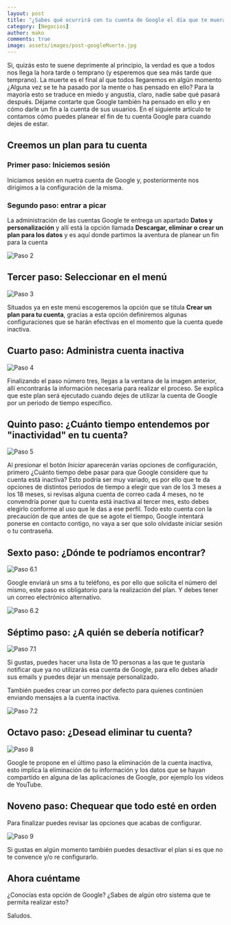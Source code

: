 ```yaml
---
layout: post
title: "¿Sabes qué ocurrirá con tu cuenta de Google el día que te mueras?"
category: [Negocios]
author: mako 
comments: true
image: assets/images/post-googleMuerte.jpg
---
```

Si, quizás esto te suene deprimente al principio, la verdad es que a todos nos llega la hora tarde o temprano (y esperemos que sea más tarde que temprano). La muerte es el final al que todos llegaremos en algún momento ¿Alguna vez se te ha pasado por la mente o has pensado en ello? Para la mayoría esto se traduce en miedo y angustia, claro, nadie sabe qué pasará después. Déjame contarte que Google también ha pensado en ello y en cómo darle un fin a la cuenta de sus usuarios. En el siguiente artículo te contamos cómo puedes planear el fin de tu cuenta Google para cuando dejes de estar.

## Creemos un plan para tu cuenta

### Primer paso: Iniciemos sesión

Iniciamos sesión en nuetra cuenta de Google y, posteriormente nos dirigimos a la configuración de la misma.

### Segundo paso: entrar a picar

La administración de las cuentas Google te entrega un apartado **Datos y personalización** y allí está la opción llamada **Descargar, eliminar o crear un plan para los datos** y es aquí donde partimos la aventura de planear un fin para la cuenta

![Paso 2]({{site.baseurl}}/assets/images/foto-googleMuerte-1.jpg)

## Tercer paso: Seleccionar en el menú

![Paso 3]({{site.baseurl}}/assets/images/foto-googleMuerte-2.jpg)

Situados ya en este menú escogeremos la opción que se titula **Crear un plan para tu cuenta**, gracias a esta opción definiremos algunas configuraciones que se harán efectivas en el momento que la cuenta quede inactiva.

## Cuarto paso: Administra cuenta inactiva

![Paso 4]({{site.baseurl}}/assets/images/foto-googleMuerte-3.jpg)

Finalizando el paso número tres, llegas a la ventana de la imagen anterior, allí encontrarás la información necesaria para realizar el proceso. Se explica que este plan será ejecutado cuando dejes de utilizar la cuenta de Google por un periodo de tiempo específico.

## Quinto paso: ¿Cuánto tiempo entendemos por "inactividad" en tu cuenta?

![Paso 5]({{site.baseurl}}/assets/images/foto-googleMuerte-4.jpg)

Al presionar el botón _Iniciar_ aparecerán varias opciones de configuración, primero ¿Cuánto tiempo debe pasar para que Google considere que tu cuenta está inactiva? Esto podría ser muy variado, es por ello que te da opciones de distintos periodos de tiempo a elegir que van de los 3 meses a los 18 meses, si revisas alguna cuenta de correo cada 4 meses, no te convendría poner que tu cuenta está inactiva al tercer mes, esto debes elegirlo conforme al uso que le das a ese perfil. Todo esto cuenta con la precaución de que antes de que se agote el tiempo, Google intentará ponerse en contacto contigo, no vaya a ser que solo olvidaste iniciar sesión o tu contraseña.

## Sexto paso: ¿Dónde te podríamos encontrar?

![Paso 6.1]({{site.baseurl}}/assets/images/foto-googleMuerte-5.jpg)

Google enviará un sms a tu teléfono, es por ello que solicita el número del mismo, este paso es obligatorio para la realización del plan. Y debes tener un correo electrónico alternativo.

![Paso 6.2]({{site.baseurl}}/assets/images/foto-googleMuerte-6.jpg)

## Séptimo paso: ¿A quién se debería notificar?

![Paso 7.1]({{site.baseurl}}/assets/images/foto-googleMuerte-7.jpg)

Si gustas, puedes hacer una lista de 10 personas a las que te gustaría notificar que ya no utilizarás esa cuenta de Google, para ello debes añadir sus emails y puedes dejar un mensaje personalizado.

También puedes crear un correo por defecto para quienes continúen enviando mensajes a la cuenta inactiva.

![Paso 7.2]({{site.baseurl}}/assets/images/foto-googleMuerte-8.jpg)

## Octavo paso: ¿Desead eliminar tu cuenta?

![Paso 8]({{site.baseurl}}/assets/images/foto-googleMuerte-9.jpg)

Google te propone en el último paso la eliminación de la cuenta inactiva, esto implica la eliminación de tu información y los datos que se hayan compartido en alguna de las aplicaciones de Google, por ejemplo los videos de YouTube.

## Noveno paso: Chequear que todo esté en orden

Para finalizar puedes revisar las opciones que acabas de configurar.

![Paso 9]({{site.baseurl}}/assets/images/foto-googleMuerte-10.jpg)

Si gustas en algún momento también puedes desactivar el plan si es que no te convence y/o re configurarlo.

## Ahora cuéntame

¿Conocías esta opción de Google? ¿Sabes de algún otro sistema que te permita realizar esto?

Saludos.